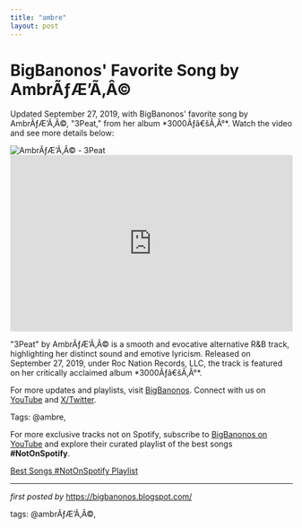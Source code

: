 ```yaml
---
title: "ambre"
layout: post
---
```

<!-- Post Title -->
<h1 >BigBanonos' Favorite Song by AmbrÃƒÆ’Ã‚Â©</h1> <!-- Introductory Text -->
<p >Updated September 27, 2019, with BigBanonos' favorite song by AmbrÃƒÆ’Ã‚Â©, "3Peat," from her album *3000Ãƒâ€šÃ‚Â°*. Watch the video and see more details below:</p> <!-- Featured Image -->
<div > <img src="https://www.billboard.com/wp-content/uploads/2022/11/Ambre-2022-cr-Laiken-Joy-billboard-1548.jpg?w=942&h=623&crop=1" alt="AmbrÃƒÆ’Ã‚Â© - 3Peat" />
</div> <!-- YouTube Video Embed -->
<div > <iframe width="100%" height="315" src="https://www.youtube.com/embed/RySsFPbsleI" title="AmbrÃƒÆ’Ã‚Â© - 3Peat (Visualizer)" frameborder="0" allow="accelerometer; autoplay; clipboard-write; encrypted-media; gyroscope; picture-in-picture; web-share" referrerpolicy="strict-origin-when-cross-origin" allowfullscreen></iframe>
</div> <!-- Song Information -->
<div > <p>"3Peat" by AmbrÃƒÆ’Ã‚Â© is a smooth and evocative alternative R&B track, highlighting her distinct sound and emotive lyricism. Released on September 27, 2019, under Roc Nation Records, LLC, the track is featured on her critically acclaimed album *3000Ãƒâ€šÃ‚Â°*.</p>
</div> <!-- Footer Links -->
<div > <p>For more updates and playlists, visit <a href="https://bigbanonos.blogspot.com/" target="_blank">BigBanonos</a>. Connect with us on <a href="https://www.youtube.com/@BigBanonos" target="_blank">YouTube</a> and <a href="https://x.com/bigbanonos" target="_blank">X/Twitter</a>.</p>
</div> <!-- Tags -->
<p >Tags: @ambre,</p>


<!--Subscribe and Playlist Links-->
<div>
    <p>For more exclusive tracks not on Spotify, subscribe to <a href="https://www.youtube.com/@BigBanonos" target="_blank">BigBanonos on YouTube</a> and explore their curated playlist of the best songs <strong>#NotOnSpotify</strong>.</p>
    <p><a href="https://www.youtube.com/playlist?list=PLtuNtuTatqI0kFahUCbtbfenC_ET5O_tr" target="_blank">Best Songs #NotOnSpotify Playlist<br /></a></p></div>

<hr />

<p><em>first posted by</em> <a href="https://bigbanonos.blogspot.com/" rel="noopener" target="_new">https://bigbanonos.blogspot.com/</a></p>

<p>tags: @ambrÃƒÆ’Ã‚Â©,</p>
